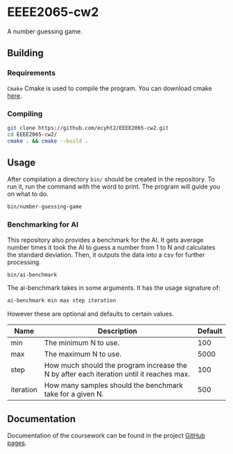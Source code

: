 # EEEE2065-cw2
A number guessing game.

## Building

### Requirements
`Cmake` Cmake is used to compile the program. You can download cmake [here](https://cmake.org/download/).

### Compiling

``` sh
git clone https://github.com/ecyht2/EEEE2065-cw2.git
cd EEEE2065-cw2/
cmake . && cmake --build .
```

## Usage

After compilation a directory `bin/` should be created in the repository. To run it, run the command with the word to print. The program will guide you on what to do.

``` sh
bin/number-guessing-game
```

### Benchmarking for AI

This repository also provides a benchmark for the AI. It gets average number times it took the AI to guess a number from 1 to N and calculates the standard deviation. Then, it outputs the data into a csv for further processing.

``` sh
bin/ai-benchmark
```

The ai-benchmark takes in some arguments. It has the usage signature of:

``` sh
ai-benchmark min max step iteration
```

However these are optional and defaults to certain values.

| Name      | Description                                                                              | Default |
|-----------|------------------------------------------------------------------------------------------|---------|
| min       | The minimum N to use.                                                                    | 100     |
| max       | The maximum N to use.                                                                    | 5000    |
| step      | How much should the program increase the N by after each iteration until it reaches max. | 100     |
| iteration | How many samples should the benchmark take for a given N.                                | 500     |

## Documentation

Documentation of the coursework can be found in the project [GitHub pages](https://ecyht2.github.io/EEEE2065-cw2/).
